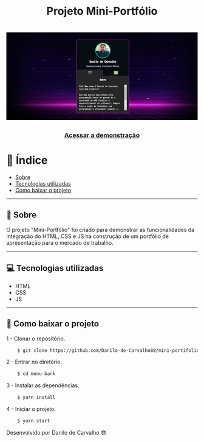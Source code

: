 <h1 align="center">
    <p>Projeto Mini-Portfólio</p>
</h1>

<h1>
    <img src="src/imagens/mini-portifolio.gif">
</h1>

<h3 align="center">
    <a href="https://danilo-de-carvalho88.github.io/mini-portifolio/" target="_blank">Acessar a demonstração</a>
</h3>

# 📑 Índice
- [Sobre](#-sobre)
- [Tecnologias utilizadas](#-tecnologias-utilizadas)
- [Como baixar o projeto](#-como-baixar-o-projeto)

---

## 📖 Sobre
O projeto "Mini-Portfólio" foi criado para demonstrar as funcionalidades da integração do HTML, CSS e JS na construção de um portfólio de apresentação para o mercado de trabalho.

---

## 💻 Tecnologias utilizadas
- HTML
- CSS
- JS

---

## 💽 Como baixar o projeto
1 - Clonar o repositório.

```bash
    $ git clone https://github.com/Danilo-de-Carvalho88/mini-portifolio.git
```

2 - Entrar no diretório.

```bash
    $ cd menu-bank 
```

3 - Instalar as dependências.

```bash
    $ yarn install 
```

4 - Iniciar o projeto.

```bash
    $ yarn start
```

Desenvolvido por Danilo de Carvalho 😎


